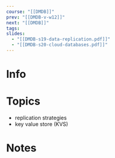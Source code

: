 ```yaml
---
course: "[[DMDB]]"
prev: "[[DMDB-v-w12]]"
next: "[[DMDB]]"
tags:
slides:
  - "[[DMDB-s19-data-replication.pdf]]"
  - "[[DMDB-s20-cloud-databases.pdf]]"
---
```



# Info


# Topics
- replication strategies
- key value store (KVS)


# Notes
